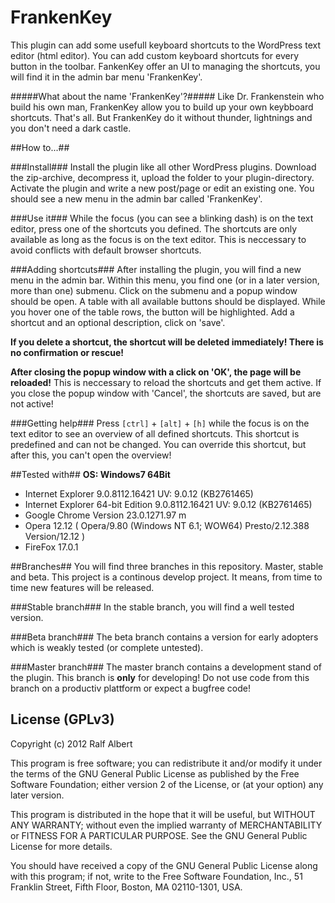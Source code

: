 # FrankenKey #

This plugin can add some usefull keyboard shortcuts to the WordPress text editor (html editor). You can add custom keyboard shortcuts for every button in the toolbar. FankenKey offer an UI to managing the shortcuts, you will find it in the admin bar menu 'FrankenKey'.

#####What about the name 'FrankenKey'?#####
Like Dr. Frankenstein who build his own man, FrankenKey allow you to build up your own keybboard shortcuts. That's all. But FrankenKey do it without thunder, lightnings and you don't need a dark castle.

##How to...##

###Install###
Install the plugin like all other WordPress plugins. Download the zip-archive, decompress it, upload the folder to your plugin-directory. Activate the plugin and write a new post/page or edit an existing one. You should see a new menu in the admin bar called 'FrankenKey'.

###Use it###
While the focus (you can see a blinking dash) is on the text editor, press one of the shortcuts you defined. The shortcuts are only available as long as the focus is on the text editor. This is neccessary to avoid conflicts with default browser shortcuts.

###Adding shortcuts###
After installing the plugin, you will find a new menu in the admin bar. Within this menu, you find one (or in a later version, more than one) submenu. Click on the submenu and a popup window should be open. A table with all available buttons should be displayed. While you hover one of the table rows, the button will be highlighted. Add a shortcut and an optional description, click on 'save'.

**If you delete a shortcut, the shortcut will be deleted immediately! There is no confirmation or rescue!**

**After closing the popup window with a click on 'OK', the page will be reloaded!** This is neccessary to reload the shortcuts and get them active. If you close the popup window with 'Cancel', the shortcuts are saved, but are not active!

###Getting help###
Press `[ctrl]` + `[alt]` + `[h]` while the focus is on the text editor to see an overview of all defined shortcuts. This shortcut is predefined and can not be changed. You can override this shortcut, but after this, you can't open the overview!

##Tested with##
**OS: Windows7 64Bit**

 - Internet Explorer 9.0.8112.16421 UV: 9.0.12 (KB2761465)
 - Internet Explorer 64-bit Edition 9.0.8112.16421 UV: 9.0.12 (KB2761465)
 - Google Chrome Version 23.0.1271.97 m
 - Opera 12.12 ( Opera/9.80 (Windows NT 6.1; WOW64) Presto/2.12.388 Version/12.12 )
 - FireFox 17.0.1


##Branches##
You will find three branches in this repository. Master, stable and beta. This project is a continous develop project. It means, from time to time new features will be released.

###Stable branch###
In the stable branch, you will find a well tested version.

###Beta branch###
The beta branch contains a version for early adopters which is weakly tested (or complete untested).

###Master branch###
The master branch contains a development stand of the plugin. This branch is **only** for developing! Do not use code from this branch on a productiv plattform or expect a bugfree code!

## License (GPLv3) ##

Copyright (c) 2012 Ralf Albert

This program is free software; you can redistribute it and/or modify it under the terms of the GNU General Public License as published by the Free Software Foundation; either version 2 of the License, or (at your option) any later version.

This program is distributed in the hope that it will be useful, but WITHOUT ANY WARRANTY; without even the implied warranty of MERCHANTABILITY or FITNESS FOR A PARTICULAR PURPOSE.  See the GNU General Public License for more details.

You should have received a copy of the GNU General Public License along with this program; if not, write to the Free Software Foundation, Inc., 51 Franklin Street, Fifth Floor, Boston, MA  02110-1301, USA.
